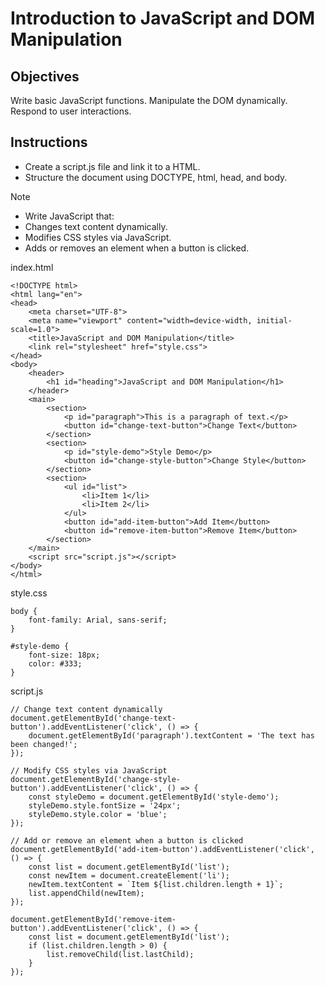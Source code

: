 # Introduction to JavaScript and DOM Manipulation

## Objectives

Write basic JavaScript functions.
Manipulate the DOM dynamically.
Respond to user interactions.

## Instructions

- Create a script.js file and link it to a HTML.
- Structure the document using DOCTYPE, html, head, and body.

>[!NOTE]
>  - Write JavaScript that:
>  - Changes text content dynamically.
>  - Modifies CSS styles via JavaScript.
>  - Adds or removes an element when a button is clicked.


index.html
```
<!DOCTYPE html>
<html lang="en">
<head>
    <meta charset="UTF-8">
    <meta name="viewport" content="width=device-width, initial-scale=1.0">
    <title>JavaScript and DOM Manipulation</title>
    <link rel="stylesheet" href="style.css">
</head>
<body>
    <header>
        <h1 id="heading">JavaScript and DOM Manipulation</h1>
    </header>
    <main>
        <section>
            <p id="paragraph">This is a paragraph of text.</p>
            <button id="change-text-button">Change Text</button>
        </section>
        <section>
            <p id="style-demo">Style Demo</p>
            <button id="change-style-button">Change Style</button>
        </section>
        <section>
            <ul id="list">
                <li>Item 1</li>
                <li>Item 2</li>
            </ul>
            <button id="add-item-button">Add Item</button>
            <button id="remove-item-button">Remove Item</button>
        </section>
    </main>
    <script src="script.js"></script>
</body>
</html>
```

style.css
```
body {
    font-family: Arial, sans-serif;
}

#style-demo {
    font-size: 18px;
    color: #333;
}
```

script.js
```
// Change text content dynamically
document.getElementById('change-text-button').addEventListener('click', () => {
    document.getElementById('paragraph').textContent = 'The text has been changed!';
});

// Modify CSS styles via JavaScript
document.getElementById('change-style-button').addEventListener('click', () => {
    const styleDemo = document.getElementById('style-demo');
    styleDemo.style.fontSize = '24px';
    styleDemo.style.color = 'blue';
});

// Add or remove an element when a button is clicked
document.getElementById('add-item-button').addEventListener('click', () => {
    const list = document.getElementById('list');
    const newItem = document.createElement('li');
    newItem.textContent = `Item ${list.children.length + 1}`;
    list.appendChild(newItem);
});

document.getElementById('remove-item-button').addEventListener('click', () => {
    const list = document.getElementById('list');
    if (list.children.length > 0) {
        list.removeChild(list.lastChild);
    }
});
